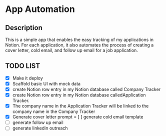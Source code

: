 # App Automation

## Description

This is a simple app that enables the easy tracking of my applications in Notion. For each application, it also automates the process of creating a cover letter, cold email, and follow up email for a job application.

## TODO LIST

- [x] Make it deploy
- [x] Scaffold basic UI with mock data
- [x] create Notion row entry in my Notion database called Company Tracker
- [x] create Notion row entry in my Notion database calledApplication Tracker.
- [x] The company name in the Application Tracker will be linked to the company name in the Company Tracker
- [x] Generate cover letter prompt
= [ ] generate cold email template
- [ ] generate follow up email
- [ ] generate linkedin outreach
